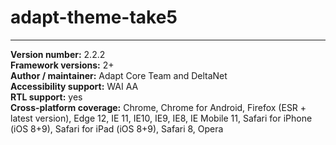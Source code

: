 # adapt-theme-take5

----------------------------
**Version number:**  2.2.2   
**Framework versions:**  2+     
**Author / maintainer:** Adapt Core Team and DeltaNet  
**Accessibility support:** WAI AA   
**RTL support:** yes  
**Cross-platform coverage:** Chrome, Chrome for Android, Firefox (ESR + latest version), Edge 12, IE 11, IE10, IE9, IE8, IE Mobile 11, Safari for iPhone (iOS 8+9), Safari for iPad (iOS 8+9), Safari 8, Opera    
